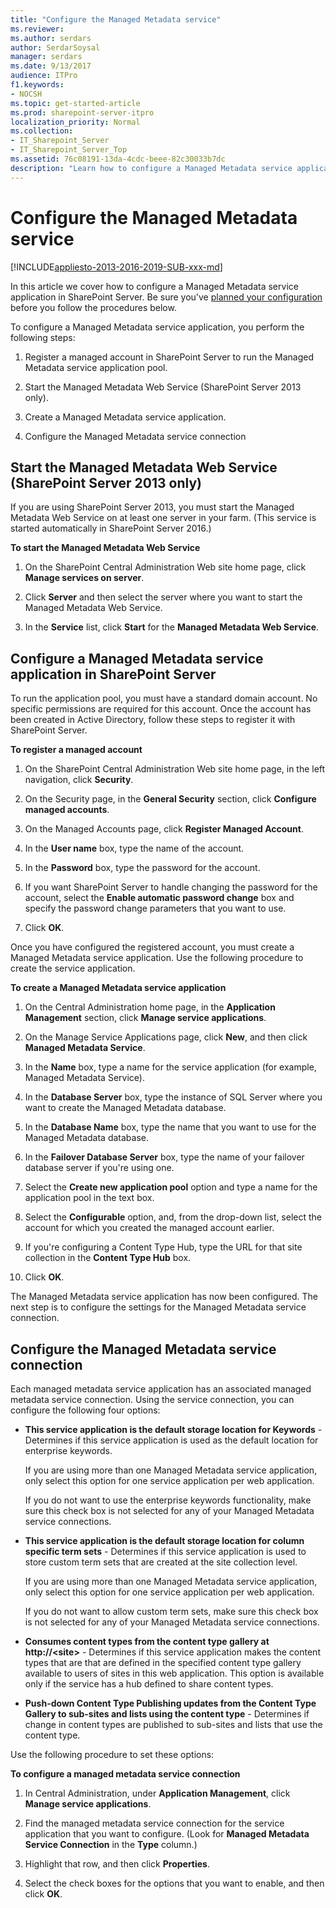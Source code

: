 ```yaml
---
title: "Configure the Managed Metadata service"
ms.reviewer: 
ms.author: serdars
author: SerdarSoysal
manager: serdars
ms.date: 9/13/2017
audience: ITPro
f1.keywords:
- NOCSH
ms.topic: get-started-article
ms.prod: sharepoint-server-itpro
localization_priority: Normal
ms.collection:
- IT_Sharepoint_Server
- IT_Sharepoint_Server_Top
ms.assetid: 76c08191-13da-4cdc-beee-82c30033b7dc
description: "Learn how to configure a Managed Metadata service application in SharePoint Server."
---
```


# Configure the Managed Metadata service

[!INCLUDE[appliesto-2013-2016-2019-SUB-xxx-md](../includes/appliesto-2013-2016-2019-SUB-xxx-md.md)]
  
In this article we cover how to configure a Managed Metadata service application in SharePoint Server. Be sure you've [planned your configuration](managed-metadata-planning.md) before you follow the procedures below. 
  
To configure a Managed Metadata service application, you perform the following steps:
  
1. Register a managed account in SharePoint Server to run the Managed Metadata service application pool.
    
2. Start the Managed Metadata Web Service (SharePoint Server 2013 only).
    
3. Create a Managed Metadata service application.
    
4. Configure the Managed Metadata service connection
    
## Start the Managed Metadata Web Service (SharePoint Server 2013 only)

If you are using SharePoint Server 2013, you must start the Managed Metadata Web Service on at least one server in your farm. (This service is started automatically in SharePoint Server 2016.)
  
 **To start the Managed Metadata Web Service**
  
1. On the SharePoint Central Administration Web site home page, click **Manage services on server**.
    
2. Click **Server** and then select the server where you want to start the Managed Metadata Web Service. 
    
3. In the **Service** list, click **Start** for the **Managed Metadata Web Service**.
    
## Configure a Managed Metadata service application in SharePoint Server
<a name="section1"> </a>

To run the application pool, you must have a standard domain account. No specific permissions are required for this account. Once the account has been created in Active Directory, follow these steps to register it with SharePoint Server.
  
 **To register a managed account**
  
1. On the SharePoint Central Administration Web site home page, in the left navigation, click **Security**.
    
2. On the Security page, in the **General Security** section, click **Configure managed accounts**.
    
3. On the Managed Accounts page, click **Register Managed Account**.
    
4. In the **User name** box, type the name of the account. 
    
5. In the **Password** box, type the password for the account. 
    
6. If you want SharePoint Server to handle changing the password for the account, select the **Enable automatic password change** box and specify the password change parameters that you want to use. 
    
7. Click **OK**.
    
Once you have configured the registered account, you must create a Managed Metadata service application. Use the following procedure to create the service application.
  
 **To create a Managed Metadata service application**
  
1. On the Central Administration home page, in the **Application Management** section, click **Manage service applications**.
    
2. On the Manage Service Applications page, click **New**, and then click **Managed Metadata Service**.
    
3. In the **Name** box, type a name for the service application (for example, Managed Metadata Service).
    
4. In the **Database Server** box, type the instance of SQL Server where you want to create the Managed Metadata database. 
    
5. In the **Database Name** box, type the name that you want to use for the Managed Metadata database. 
    
6. In the **Failover Database Server** box, type the name of your failover database server if you're using one. 
    
7. Select the **Create new application pool** option and type a name for the application pool in the text box. 
    
8. Select the **Configurable** option, and, from the drop-down list, select the account for which you created the managed account earlier. 
    
9. If you're configuring a Content Type Hub, type the URL for that site collection in the **Content Type Hub** box. 
    
10. Click **OK**.
    
The Managed Metadata service application has now been configured. The next step is to configure the settings for the Managed Metadata service connection.
  
## Configure the Managed Metadata service connection
<a name="section1"> </a>

Each managed metadata service application has an associated managed metadata service connection. Using the service connection, you can configure the following four options:
  
- **This service application is the default storage location for Keywords** - Determines if this service application is used as the default location for enterprise keywords. 
    
    If you are using more than one Managed Metadata service application, only select this option for one service application per web application.
    
    If you do not want to use the enterprise keywords functionality, make sure this check box is not selected for any of your Managed Metadata service connections.
    
- **This service application is the default storage location for column specific term sets** - Determines if this service application is used to store custom term sets that are created at the site collection level. 
    
    If you are using more than one Managed Metadata service application, only select this option for one service application per web application.
    
    If you do not want to allow custom term sets, make sure this check box is not selected for any of your Managed Metadata service connections.
    
- **Consumes content types from the content type gallery at http://\<site\>** - Determines if this service application makes the content types that are that are defined in the specified content type gallery available to users of sites in this web application. This option is available only if the service has a hub defined to share content types. 
    
- **Push-down Content Type Publishing updates from the Content Type Gallery to sub-sites and lists using the content type** - Determines if change in content types are published to sub-sites and lists that use the content type. 
    
Use the following procedure to set these options:
  
 **To configure a managed metadata service connection**
  
1. In Central Administration, under **Application Management**, click **Manage service applications**.
    
2. Find the managed metadata service connection for the service application that you want to configure. (Look for **Managed Metadata Service Connection** in the **Type** column.) 
    
3. Highlight that row, and then click **Properties**.
    
4. Select the check boxes for the options that you want to enable, and then click **OK**.
    

